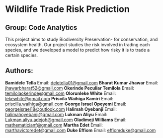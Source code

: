 # Wildlife Trade Risk Prediction
## Group: Code Analytics
This project aims to study Biodiversity Preservation- for conservation, and ecosystem health. Our project studies the risk involved in trading each species, and we developed a model to predict how risky it is to trade a certain species.

## Authors:
**Bamidele Tella**
Email: deletella01@gmail.com
**Bharat Kumar Jhawar**
Email: jhawarbharat52@gmail.com
**Okerinde Peculiar Temilola**
Email: temilolaokerinde@gmail.com
**Olorunleke White**
Email: lekewhite@gmail.com
**Priscila Waihiga Kamiri**
Email: priscilla.waihiga@gmail.com
**George Israel Opeyemi**
Email: georgeisrael18@outlook.com
**Halimah Oyebanji**
Email: halimahoyebanji@gmail.com
**Lukman Aliyu**
Email: Lukman.aliyu.adejoh@gmail.com
**Oladimeji Williams**
Email: mathematicianf@gmail.com
**Martha Edet**
Email: marthavictoredet@gmail.com
**Duke Effiom**
Email: effiomduke@gmail.com
